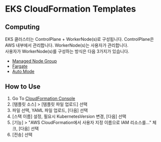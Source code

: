 # EKS CloudFormation Templates

## Computing
EKS 클러스터는 ControlPlane + WorkerNode(s)로 구성됩니다.
ControlPlane은 AWS 내부에서 관리합니다.
WorkerNode(s)는 사용자가 관리합니다.  
사용자가 WorkerNode(s)를 구성하는 방식은 다음 3가지가 있습니다.

- [Managed Node Group](https://docs.aws.amazon.com/eks/latest/userguide/managed-node-groups.html)
- [Fargate](https://docs.aws.amazon.com/eks/latest/userguide/fargate.html)
- [Auto Mode](https://docs.aws.amazon.com/eks/latest/userguide/automode.html)

## How to Use
1. Go To [CloudFormation Console](https://us-east-1.console.aws.amazon.com/cloudformation/home?region=us-east-1#/stacks/create)
2. [템플릿 소스] > [템플릿 파일 업로드] 선택
3. 파일 선택, YAML 파일 업로드, [다음] 선택
4. [스택 이름] 설정, 필요시 KubernetesVersion 변경, [다음] 선택
5. [기능] > "AWS CloudFormation에서 사용자 지정 이름으로 IAM 리소스를..." 체크, [다음] 선택
6. [전송] 선택